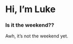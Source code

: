 
<!-- README.md is generated from README.Rmd. Please edit that file -->

# Hi, I’m Luke

### Is it the weekend??

Awh, it’s not the weekend yet.
